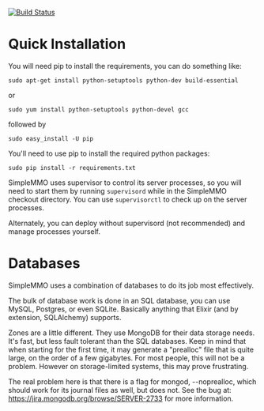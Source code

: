 [![Build Status](https://secure.travis-ci.org/cnelsonsic/SimpleMMO.png?branch=master)](http://travis-ci.org/cnelsonsic/SimpleMMO)

Quick Installation
==================
You will need pip to install the requirements, you can do something like:

    sudo apt-get install python-setuptools python-dev build-essential
or

    sudo yum install python-setuptools python-devel gcc

followed by

    sudo easy_install -U pip

You'll need to use pip to install the required python packages:

    sudo pip install -r requirements.txt

SimpleMMO uses supervisor to control its server processes, so you will need to
start them by running `supervisord` while in the SimpleMMO checkout directory.
You can use `supervisorctl` to check up on the server processes.

Alternately, you can deploy without supervisord (not recommended) and manage
processes yourself.


Databases
=========
SimpleMMO uses a combination of databases to do its job most effectively.

The bulk of database work is done in an SQL database, you can use MySQL, Postgres,
or even SQLite. Basically anything that Elixir (and by extension, SQLAlchemy) supports.

Zones are a little different. They use MongoDB for their data storage needs.
It's fast, but less fault tolerant than the SQL databases.
Keep in mind that when starting for the first time, it may generate a "prealloc"
file that is quite large, on the order of a few gigabytes. For most people,
this will not be a problem. However on storage-limited systems, this may prove
frustrating.

The real problem here is that there is a flag for mongod, --noprealloc, which
should work for its journal files as well, but does not. See the bug at:
https://jira.mongodb.org/browse/SERVER-2733 for more information.

